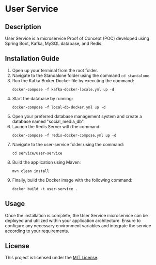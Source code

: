 # User Service

## Description
User Service is a microservice Proof of Concept (POC) developed using Spring Boot, Kafka, MySQL database, and Redis.

## Installation Guide
1. Open up your terminal from the root folder.
2. Navigate to the Standalone folder using the command `cd standalone`.
3. Run the Kafka Broker Docker file by executing the command:
    ```
    docker-compose -f kafka-docker-locale.yml up -d
    ```
4. Start the database by running:
    ```
    docker-compose -f local-db-docker.yml up -d
    ```
5. Open your preferred database management system and create a database named "social_media_db".
6. Launch the Redis Server with the command:
    ```
    docker-compose -f redis-docker-compose.yml up -d
    ```
7. Navigate to the user-service folder using the command:
    ```
    cd service/user-service
    ```
8. Build the application using Maven:
    ```
    mvn clean install
    ```
9. Finally, build the Docker image with the following command:
    ```
    docker build -t user-service .
    ```

## Usage
Once the installation is complete, the User Service microservice can be deployed and utilized within your application architecture. Ensure to configure any necessary environment variables and integrate the service according to your requirements.

## License
This project is licensed under the [MIT License](LICENSE).
